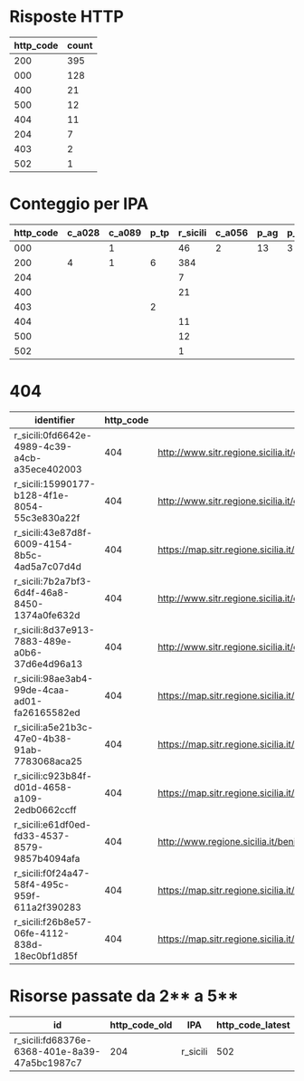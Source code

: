 # Risposte HTTP

| http_code | count |
| --- | --- |
| 200 | 395 |
| 000 | 128 |
| 400 | 21 |
| 500 | 12 |
| 404 | 11 |
| 204 | 7 |
| 403 | 2 |
| 502 | 1 |

# Conteggio per IPA 

| http_code | c_a028 | c_a089 | p_tp | r_sicili | c_a056 | p_ag | p_cl | p_en |
| --- | --- | --- | --- | --- | --- | --- | --- | --- |
| 000 |  | 1 |  | 46 | 2 | 13 | 3 | 63 |
| 200 | 4 | 1 | 6 | 384 |  |  |  |  |
| 204 |  |  |  | 7 |  |  |  |  |
| 400 |  |  |  | 21 |  |  |  |  |
| 403 |  |  | 2 |  |  |  |  |  |
| 404 |  |  |  | 11 |  |  |  |  |
| 500 |  |  |  | 12 |  |  |  |  |
| 502 |  |  |  | 1 |  |  |  |  |

# 404

| identifier | http_code | references |
| --- | --- | --- |
| r_sicili:0fd6642e-4989-4c39-a4cb-a35ece402003 | 404 | http://www.sitr.regione.sicilia.it/component/option,com_docman/task,doc_details/gid,24/Itemid,105/ |
| r_sicili:15990177-b128-4f1e-8054-55c3e830a22f | 404 | http://www.sitr.regione.sicilia.it/component/option,com_docman/task,doc_details/gid,24/Itemid,105/ |
| r_sicili:43e87d8f-6009-4154-8b5c-4ad5a7c07d4d | 404 | https://map.sitr.regione.sicilia.it/ArcGIS/services/CTR_10000/MapServer/WMSServer |
| r_sicili:7b2a7bf3-6d4f-46a8-8450-1374a0fe632d | 404 | http://www.sitr.regione.sicilia.it/component/option,com_docman/task,doc_details/gid,24/Itemid,105/ |
| r_sicili:8d37e913-7883-489e-a0b6-37d6e4d96a13 | 404 | http://www.sitr.regione.sicilia.it/component/option,com_docman/task,doc_details/gid,24/Itemid,105/ |
| r_sicili:98ae3ab4-99de-4caa-ad01-fa26165582ed | 404 | https://map.sitr.regione.sicilia.it/ArcGIS/services/CTR_LimitiAmministrativi/MapServer/WFSServer |
| r_sicili:a5e21b3c-47e0-4b38-91ab-7783068aca25 | 404 | https://map.sitr.regione.sicilia.it/ArcGIS/services/CTR_10000_AGG-2008/MapServer/WMSServer |
| r_sicili:c923b84f-d01d-4658-a109-2edb0662ccff | 404 | https://map.sitr.regione.sicilia.it/ArcGIS/services/CTR_LimitiAmministrativi/MapServer/WMSServer |
| r_sicili:e61df0ed-fd33-4537-8579-9857b4094afa | 404 | http://www.regione.sicilia.it/beniculturali/dirbenicult/bca/ptpr/pianopaesistico.html |
| r_sicili:f0f24a47-58f4-495c-959f-611a2f390283 | 404 | https://map.sitr.regione.sicilia.it/ArcGIS/services/WGS84_F33/CTR_10000_f33/MapServer/WMSServer |
| r_sicili:f26b8e57-06fe-4112-838d-18ec0bf1d85f | 404 | https://map.sitr.regione.sicilia.it/ArcGIS/services/AREE_URBANE/Ortofoto14cm_Messina_ata20122013/MapServer/WCSServer |

# Risorse passate da 2** a 5**

| id | http_code_old | IPA | http_code_latest |
| --- | --- | --- | --- |
| r_sicili:fd68376e-6368-401e-8a39-47a5bc1987c7 | 204 | r_sicili | 502 |
